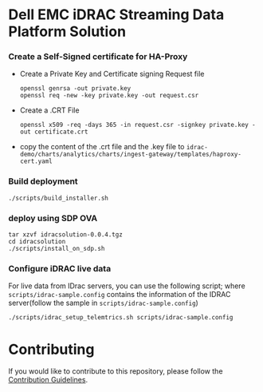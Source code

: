 # Dell EMC iDRAC Streaming Data Platform Solution

### Create a Self-Signed certificate for HA-Proxy

- Create a Private Key and Certificate signing Request file
  ```
  openssl genrsa -out private.key
  openssl req -new -key private.key -out request.csr
  ```
- Create a .CRT File
  ```
  openssl x509 -req -days 365 -in request.csr -signkey private.key -out certificate.crt
  ```
- copy the content of the .crt file and the .key file to `idrac-demo/charts/analytics/charts/ingest-gateway/templates/haproxy-cert.yaml`

### Build deployment

```
./scripts/build_installer.sh
```


### deploy using SDP OVA
```
tar xzvf idracsolution-0.0.4.tgz
cd idracsolution
./scripts/install_on_sdp.sh
```

### Configure iDRAC live data

For live data from IDrac servers, you can use the following script; where `scripts/idrac-sample.config`
contains the information of the IDRAC server(follow the sample in `scripts/idrac-sample.config`)
```
./scripts/idrac_setup_telemtrics.sh scripts/idrac-sample.config
```


# Contributing
If you would like to contribute to this repository, please follow the [Contribution Guidelines](https://github.com/StreamingDataPlatform/idrac-demo/wiki/Contributing).
